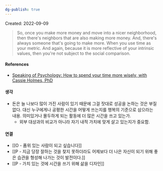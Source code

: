 ```yaml
---
dg-publish: true
---
```


Created: 2022-09-09

>So, once you make more money and move into a nicer neighborhood, then there's neighbors that are also making more money. And, there's always someone that's going to make more. When you use time as your metric. And again, because it is more reflective of your intrinsic values, then you're not subject to the social comparison.

#### References
- [Speaking of Psychology: How to spend your time more wisely, with Cassie Holmes, PhD](https://www.apa.org/news/podcasts/speaking-of-psychology/time#:~:text=So%2C%20once%20you,the%20social%20comparison.)

#### 생각
- 돈은 늘 나보다 많이 가진 사람이 있기 때문에 그걸 잣대로 성공을 논하는 것은 부질 없다. 대신 누구에게나 공평한 시간을 어떻게 쓰는지를 행복의 기준으로 삼으라는 내용. 의미있거나 몰두하게 되는 활동에 더 많은 시간을 쓰고 있는가. 
    - 외부 대상과의 비교가 아니라 자기 내적 가치에 맞게 살고 있는지가 중요함.

#### 연결
- [[O - 품위 있는 사람이 되고 싶습니다]]
- [[P - 지금 당장 잘하는 것을 찾지 못하더라도 어제보다 더 나은 자신이 되기 위해 좋은 습관을 형성해 나가는 것이 발전이다.]]
- [[P - 가치 있는 것에 시간을 쓰기 위해 삶을 디자인]]